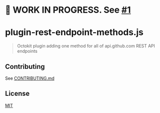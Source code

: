 # 🚧 WORK IN PROGRESS. See [#1](https://github.com/octokit/plugin-rest-endpoint-methods.js/pull/1)

# plugin-rest-endpoint-methods.js

> Octokit plugin adding one method for all of api.github.com REST API endpoints

## Contributing

See [CONTRIBUTING.md](CONTRIBUTING.md)
  
## License

[MIT](LICENSE)
